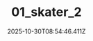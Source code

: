 ---
title: "01_skater_2"
description: ""
image: "/uploads/photos/1761814486408-01_skater_2.webp"
thumbnail: "/uploads/photos/1761814486408-01_skater_2-thumb.webp"
width: 5816
height: 3700
featured: true
date: 2025-10-30T08:54:46.411Z
order: 0
---